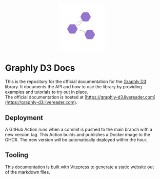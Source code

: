 <p align="center">
  <img src="./docs/public/icons/graphly-d3-icon.png" width="30%">
</p>

# Graphly D3 Docs

This is the repository for the official documentation for the [Graphly D3](https://github.com/livereader/graphly-d3) library.
It documents the API and how to use the library by providing examples and tutorials to try out in place.  
The official documentation is hosted at [https://graphly-d3.livereader.com](https://graphly-d3.livereader.com).

## Deployment

A GitHub Action runs when a commit is pushed to the main branch with a new version tag.
This Action builds and publishes a Docker image to the GHCR.
The new version will be automatically deployed within the hour.

## Tooling

This documentation is built with [Vitepress](https://vitepress.vuejs.org/) to generate a static website out of the markdown files.
